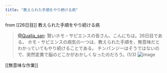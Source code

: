 ```yaml
---
title: "教えられた手順をやり続ける病"
---
```


from [[26日目]]
教えられた手順をやり続ける病
> [@Qualia_san](https://twitter.com/Qualia_san/status/1594714258176032768?s=20&t=4My9rZ3bZ0Tcyyf7wg-DbQ): 賢いホモ・サピエンスの皆さん、こんにちは。26日目である。
> ホモ・サピエンスの病気の一つは、教えられた手順を、無意味だとわかっていてもやり続けることである。
> チンパンジーはそうではないので、突然変異で脳のどこかがおかしくなったのだろう。(1/3)
> ![image](https://pbs.twimg.com/media/FiGO0yiVEAA3DbS.png)

[[無意味な作業]]
